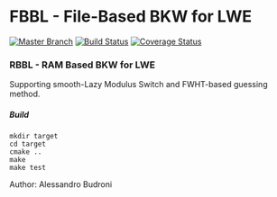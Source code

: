 # FBBL - File-Based BKW for LWE 
[![Master Branch](https://img.shields.io/badge/-master:-gray.svg)](https://github.com/FBBL/fbbl/tree/master) [![Build Status](https://app.travis-ci.com/FBBL/rbbl.svg?branch=master)](https://app.travis-ci.com/FBBL/rbbl) [![Coverage Status](https://coveralls.io/repos/github/FBBL/rbbl/badge.svg?branch=master)](https://coveralls.io/github/FBBL/rbbl?branch=master)


### RBBL - RAM Based BKW for LWE

Supporting smooth-Lazy Modulus Switch and FWHT-based guessing method.

##### Build
```
mkdir target
cd target
cmake ..
make
make test
```

Author: Alessandro Budroni
